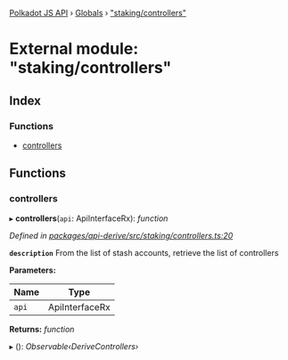[Polkadot JS API](../README.md) › [Globals](../globals.md) › ["staking/controllers"](_staking_controllers_.md)

# External module: "staking/controllers"

## Index

### Functions

* [controllers](_staking_controllers_.md#controllers)

## Functions

###  controllers

▸ **controllers**(`api`: ApiInterfaceRx): *function*

*Defined in [packages/api-derive/src/staking/controllers.ts:20](https://github.com/polkadot-js/api/blob/8ba402963/packages/api-derive/src/staking/controllers.ts#L20)*

**`description`** From the list of stash accounts, retrieve the list of controllers

**Parameters:**

Name | Type |
------ | ------ |
`api` | ApiInterfaceRx |

**Returns:** *function*

▸ (): *Observable‹DeriveControllers›*
